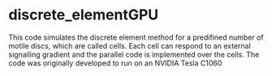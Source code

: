 # discrete_elementGPU
This code simulates the discrete element method for a predifined number of motile discs, which are called cells.
Each cell can respond to an external signalling gradient and the parallel code is implemented over the cells. The code was originally developed to run on an NVIDIA Tesla C1060
